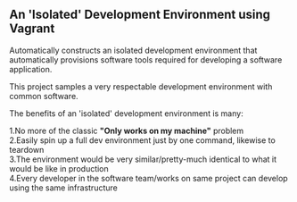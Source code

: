 ## An 'Isolated' Development Environment using Vagrant

Automatically constructs an isolated development environment that automatically provisions software tools required for developing a software application.

This project samples a very respectable development environment with common software.

The benefits of an 'isolated' development environment is many:

1.No more of the classic __"Only works on my machine"__ problem  
2.Easily spin up a full dev environment just by one command, likewise to teardown  
3.The environment would be very similar/pretty-much identical to what it would be like in production  
4.Every developer in the software team/works on same project can develop using the same infrastructure  
